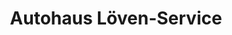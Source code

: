 ---
title: "Autohaus Löven-Service"
url: /hennef-sieg/autohaus-loeven-service/
shop: Autowerkstatt
---